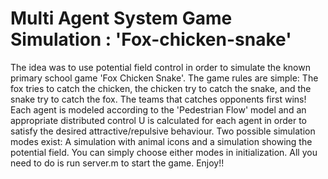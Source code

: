 # Multi Agent System Game Simulation : 'Fox-chicken-snake'
The idea was to use potential field control in order to simulate the known primary school game 'Fox Chicken Snake'.
The game rules are simple: The fox tries to catch the chicken, the chicken try to catch the snake, and the snake try to catch the fox. The teams that catches opponents first wins!
Each agent is modeled according to the 'Pedestrian Flow' model and an appropriate distributed control U is calculated for each agent in order to satisfy the desired attractive/repulsive behaviour. 
Two possible simulation modes exist: A simulation with animal icons and a simulation showing the potential field. You can simply choose either modes in initialization.
All you need to do is run server.m to start the game.
Enjoy!!
